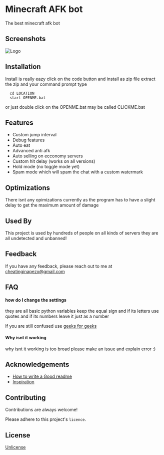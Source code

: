 # Minecraft AFK bot

The best minecraft afk bot


## Screenshots

![Logo](https://i.imgur.com/f0XLsBC.png)


## Installation

Install is really eazy click on the code button and install as zip file extract the zip and your command prompt type

```batch
  cd LOCATION
  start OPENME.bat
```
or just double click on the OPENME.bat may be called CLICKME.bat
    
## Features

- Custom jump interval
- Debug features
- Auto eat
- Advanced anti afk
- Auto selling on ecconomy servers
- Custom hit delay (works on all versions)
- Hold mode (no toggle mode yet)
- Spam mode which will spam the chat with a custom watermark

## Optimizations

There isnt any opimizations currently as the program has to have a slight delay to get the maximum amount of damage



## Used By

This project is used by hundreds of people on all kinds of servers they are all undetected and unbanned!


## Feedback

If you have any feedback, please reach out to me at cheatinginapezx@gmail.com
## FAQ

#### how do I change the settings

they are all basic python variables keep the equal sign and if its letters use quotes and if its numbers leave it just as a number

If you are still confused use [geeks for geeks](geeksforgeeks.com)

#### Why isnt it working

why isnt it working is too broad please make an issue and explain error :)


## Acknowledgements
 - [How to write a Good readme](https://bulldogjob.com/news/449-how-to-write-a-good-readme-for-your-github-project)
 - [Inspiration](https://www.youtube.com/shorts/flvX3PDVGbQ)

## Contributing

Contributions are always welcome!



Please adhere to this project's `licence`.


## License

[Unlicense](https://choosealicense.com/licenses/unlicense/)
